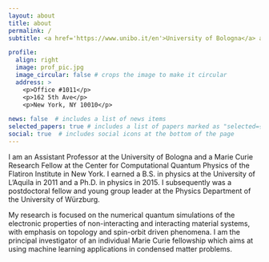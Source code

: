 ```yaml
---
layout: about
title: about
permalink: /
subtitle: <a href='https://www.unibo.it/en'>University of Bologna</a> and <a href='https://www.simonsfoundation.org/flatiron/center-for-computational-quantum-physics/'>CCQ Flatiron Institute (New York)</a>

profile:
  align: right
  image: prof_pic.jpg
  image_circular: false # crops the image to make it circular
  address: >
    <p>Office #1011</p>
    <p>162 5th Ave</p>
    <p>New York, NY 10010</p>

news: false  # includes a list of news items
selected_papers: true # includes a list of papers marked as "selected={true}"
social: true  # includes social icons at the bottom of the page
---
```


I am an Assistant Professor at the University of Bologna and a Marie
Curie Research Fellow at the Center for Computational Quantum Physics of
the Flatiron Institute in New York. I earned a B.S. in physics at the
University of L’Aquila in 2011 and a Ph.D. in physics in 2015. I
subsequently was a postdoctoral fellow and young group leader at the
Physics Department of the University of Würzburg.

My research is focused on the numerical quantum simulations of the
electronic properties of non-interacting and interacting material
systems, with emphasis on topology and spin-orbit driven phenomena. I am
the principal investigator of an individual Marie Curie fellowship which
aims at using machine learning applications in condensed matter
problems.